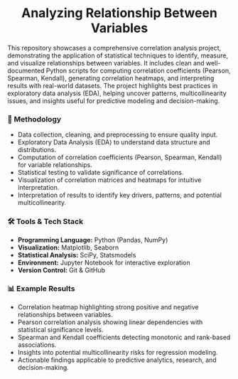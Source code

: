  <h1 align='center'> Analyzing Relationship Between Variables</h1>
 
This repository showcases a comprehensive correlation analysis project, demonstrating the application of statistical techniques to identify, measure, and visualize relationships between variables. It includes clean and well-documented Python scripts for computing correlation coefficients (Pearson, Spearman, Kendall), generating correlation heatmaps, and interpreting results with real-world datasets. The project highlights best practices in exploratory data analysis (EDA), helping uncover patterns, multicollinearity issues, and insights useful for predictive modeling and decision-making.


### 📌 Methodology

* Data collection, cleaning, and preprocessing to ensure quality input.
* Exploratory Data Analysis (EDA) to understand data structure and distributions.
* Computation of correlation coefficients (Pearson, Spearman, Kendall) for variable relationships.
* Statistical testing to validate significance of correlations.
* Visualization of correlation matrices and heatmaps for intuitive interpretation.
* Interpretation of results to identify key drivers, patterns, and potential multicollinearity.

### 🛠️ Tools & Tech Stack

* **Programming Language:** Python (Pandas, NumPy)
* **Visualization:** Matplotlib, Seaborn
* **Statistical Analysis:** SciPy, Statsmodels
* **Environment:** Jupyter Notebook for interactive exploration
* **Version Control:** Git & GitHub

### 📊 Example Results

* Correlation heatmap highlighting strong positive and negative relationships between variables.
* Pearson correlation analysis showing linear dependencies with statistical significance levels.
* Spearman and Kendall coefficients detecting monotonic and rank-based associations.
* Insights into potential multicollinearity risks for regression modeling.
* Actionable findings applicable to predictive analytics, research, and decision-making.

